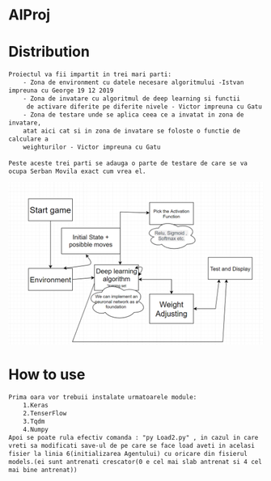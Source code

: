 # AIProj



# Distribution
    Proiectul va fii impartit in trei mari parti:
        - Zona de environment cu datele necesare algoritmului -Istvan impreuna cu George 19 12 2019 
        - Zona de invatare cu algoritmul de deep learning si functii
         de activare diferite pe diferite nivele - Victor impreuna cu Gatu
        - Zona de testare unde se aplica ceea ce a invatat in zona de invatare, 
        atat aici cat si in zona de invatare se foloste o functie de calculare a 
        weighturilor - Victor impreuna cu Gatu

    Peste aceste trei parti se adauga o parte de testare de care se va ocupa Serban Movila exact cum vrea el.  

![Arhitecture](/assets/arhitecture.png)

# How to use
    Prima oara vor trebuii instalate urmatoarele module: 
        1.Keras
        2.TenserFlow
        3.Tqdm
        4.Numpy
    Apoi se poate rula efectiv comanda : "py Load2.py" , in cazul in care vreti sa modificati save-ul de pe care se face load aveti in acelasi fisier la linia 6(initializarea Agentului) cu oricare din fisierul models.(ei sunt antrenati crescator(0 e cel mai slab antrenat si 4 cel mai bine antrenat))